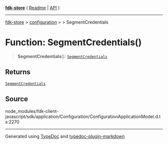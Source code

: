 [**fdk-store**](../../../README.md) ( [Readme](../../../README.md) \| [API](../../../API.md) )

---

[fdk-store](../../../API.md) > [configuration](../../README.md) > [<internal>](../README.md) > SegmentCredentials

# Function: SegmentCredentials()

> **SegmentCredentials**(): [`SegmentCredentials`](../type-aliases/type-alias.SegmentCredentials.md)

## Returns

[`SegmentCredentials`](../type-aliases/type-alias.SegmentCredentials.md)

## Source

node_modules/fdk-client-javascript/sdk/application/Configuration/ConfigurationApplicationModel.d.ts:2270

---

Generated using [TypeDoc](https://typedoc.org/) and [typedoc-plugin-markdown](https://www.npmjs.com/package/typedoc-plugin-markdown)
